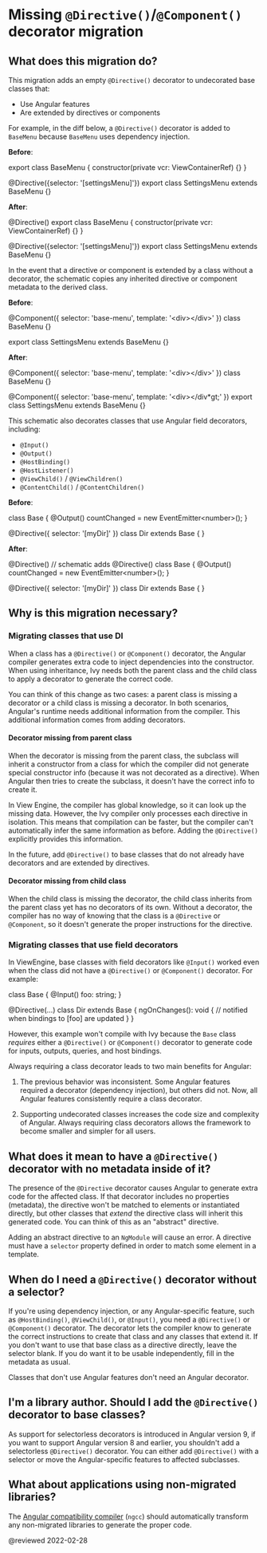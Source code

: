 # Missing `@Directive()`/`@Component()` decorator migration

## What does this migration do?

This migration adds an empty `@Directive()` decorator to undecorated
base classes that:

*   Use Angular features
*   Are extended by directives or components

For example, in the diff below, a `@Directive()` decorator is added to `BaseMenu` because `BaseMenu` uses dependency injection.

**Before**:

<code-example format="typescript" language="typescript">

export class BaseMenu {
  constructor(private vcr: ViewContainerRef) {}
}

&commat;Directive({selector: '[settingsMenu]'})
export class SettingsMenu extends BaseMenu {}

</code-example>

**After**:

<code-example format="typescript" language="typescript">

&commat;Directive()
export class BaseMenu {
  constructor(private vcr: ViewContainerRef) {}
}

&commat;Directive({selector: '[settingsMenu]'})
export class SettingsMenu extends BaseMenu {}

</code-example>

In the event that a directive or component is extended by a class without a decorator, the schematic copies any inherited directive or component metadata to the derived class.

**Before**:

<code-example format="typescript" language="typescript">

&commat;Component({
  selector: 'base-menu',
  template: '&lt;div&gt;&lt;/div&gt;'
})
class BaseMenu {}

export class SettingsMenu extends BaseMenu {}

</code-example>

**After**:

<code-example format="typescript" language="typescript">

&commat;Component({
  selector: 'base-menu',
  template: '&lt;div&gt;&lt;/div&gt;'
})
class BaseMenu {}

&commat;Component({
  selector: 'base-menu',
  template: '&lt;div&gt;&lt;/div*gt;'
})
export class SettingsMenu extends BaseMenu {}

</code-example>

This schematic also decorates classes that use Angular field decorators, including:

*   `@Input()`
*   `@Output()`
*   `@HostBinding()`
*   `@HostListener()`
*   `@ViewChild()` / `@ViewChildren()`
*   `@ContentChild()` / `@ContentChildren()`

**Before**:

<code-example format="typescript" language="typescript">

class Base {
  &commat;Output()
  countChanged = new EventEmitter&lt;number&gt;();
}

&commat;Directive({
  selector: '[myDir]'
})
class Dir extends Base {
}

</code-example>

**After**:

<code-example format="typescript" language="typescript">

&commat;Directive() // schematic adds &commat;Directive()
class Base {
  &commat;Output()
  countChanged = new EventEmitter&lt;number&gt;();
}

&commat;Directive({
  selector: '[myDir]'
})
class Dir extends Base {
}

</code-example>

## Why is this migration necessary?

### Migrating classes that use DI

When a class has a `@Directive()` or `@Component()` decorator, the Angular compiler generates extra code to inject dependencies into the constructor.
When using inheritance, Ivy needs both the parent class and the child class to apply a decorator to generate the correct code.

You can think of this change as two cases: a parent class is missing a decorator or a child class is missing a decorator.
In both scenarios, Angular's runtime needs additional information from the compiler.
This additional information comes from adding decorators.

#### Decorator missing from parent class

When the decorator is missing from the parent class, the subclass will inherit a constructor from a class for which the compiler did not generate special constructor info \(because it was not decorated as a directive\).
When Angular then tries to create the subclass, it doesn't have the correct info to create it.

In View Engine, the compiler has global knowledge, so it can look up the missing data.
However, the Ivy compiler only processes each directive in isolation.
This means that compilation can be faster, but the compiler can't automatically infer the same information as before.
Adding the `@Directive()` explicitly provides this information.

In the future, add `@Directive()` to base classes that do not already have decorators and are extended by directives.

#### Decorator missing from child class

When the child class is missing the decorator, the child class inherits from the parent class yet has no decorators of its own.
Without a decorator, the compiler has no way of knowing that the class is a `@Directive` or `@Component`, so it doesn't generate the proper instructions for the directive.

### Migrating classes that use field decorators

In ViewEngine, base classes with field decorators like `@Input()` worked even when the class did not have a `@Directive()` or `@Component()` decorator.
For example:

<code-example format="typescript" language="typescript">

class Base {
  &commat;Input()
  foo: string;
}

&commat;Directive(&hellip;)
class Dir extends Base {
  ngOnChanges(): void {
    // notified when bindings to [foo] are updated
  }
}

</code-example>

However, this example won't compile with Ivy because the `Base` class *requires* either a `@Directive()` or `@Component()` decorator to generate code for inputs, outputs, queries, and host bindings.

Always requiring a class decorator leads to two main benefits for Angular:

1.  The previous behavior was inconsistent.
    Some Angular features required a decorator \(dependency injection\), but others did not.
    Now, all Angular features consistently require a class decorator.

1.  Supporting undecorated classes increases the code size and complexity of Angular.
    Always requiring class decorators allows the framework to become smaller and simpler for all users.

## What does it mean to have a `@Directive()` decorator with no metadata inside of it?

The presence of the `@Directive` decorator causes Angular to generate extra code for the affected class.
If that decorator includes no properties \(metadata\), the directive won't be matched to elements or instantiated directly, but other classes that *extend* the directive class will inherit this generated code.
You can think of this as an "abstract" directive.

Adding an abstract directive to an `NgModule` will cause an error.
A directive must have a `selector` property defined in order to match some element in a template.

## When do I need a `@Directive()` decorator without a selector?

If you're using dependency injection, or any Angular-specific feature, such as `@HostBinding()`, `@ViewChild()`, or `@Input()`, you need a `@Directive()` or `@Component()` decorator.
The decorator lets the compiler know to generate the correct instructions to create that class and any classes that extend it.
If you don't want to use that base class as a directive directly, leave the selector blank.
If you do want it to be usable independently, fill in the metadata as usual.

Classes that don't use Angular features don't need an Angular decorator.

## I'm a library author. Should I add the `@Directive()` decorator to base classes?

As support for selectorless decorators is introduced in Angular version 9, if you want to support Angular version 8 and earlier, you shouldn't add a selectorless `@Directive()` decorator.
You can either add `@Directive()` with a selector or move the Angular-specific features to affected subclasses.

## What about applications using non-migrated libraries?

The [Angular compatibility compiler](guide/glossary#ngcc) \(`ngcc`\) should automatically transform any non-migrated libraries to generate the proper code.

<!-- links -->

<!-- external links -->

<!-- end links -->

@reviewed 2022-02-28

